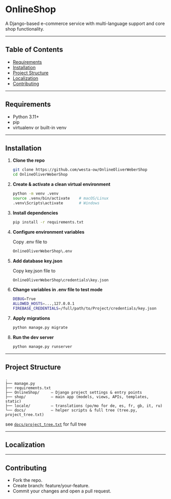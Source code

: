 # OnlineShop

A Django-based e-commerce service with multi-language support and core shop functionality.

---

## Table of Contents

- [Requirements](#requirements)  
- [Installation](#installation)  
- [Project Structure](#project-structure)  
- [Localization](#localization)  
- [Contributing](#contributing)  

[//]: # (- [License]&#40;#license&#41;  )

---

## Requirements

- Python 3.11+  
- pip  
- virtualenv or built-in venv  

---

## Installation

1. **Clone the repo**  
   ```bash
   git clone https://github.com/westa-ow/OnlineOliverWeberShop
   cd OnlineOliverWeberShop
   
2. **Create & activate a clean virtual environment**
    ```bash
    python -m venv .venv
    source .venv/bin/activate    # macOS/Linux
    .venv\Scripts\activate       # Windows

3. **Install dependencies**
    ```bash
    pip install -r requirements.txt

4. **Configure environment variables**

    Copy .env file to 
    ```bash
    OnlineOliverWeberShop\.env

5. **Add database key.json**

    Copy key.json file to 
    ```bash
    OnlineOliverWeberShop\credentials\key.json

6. **Change variables in .env file to test mode**
    ```bash
    DEBUG=True
    ALLOWED_HOSTS=...,127.0.0.1
    FIREBASE_CREDENTIALS=/full/path/to/Project/credentials/key.json

7. **Apply migrations**
    ```bash
    python manage.py migrate

8. **Run the dev server**
    ```bash
    python manage.py runserver
   
---

## Project Structure
```text
.
├── manage.py
├── requirements.txt
├── OnlineShop/     — Django project settings & entry points
├── shop/           — main app (models, views, APIs, templates, static)
├── locale/         — translations (po/mo for de, es, fr, gb, it, ru)
└── docs/           — helper scripts & full tree (tree.py, project_tree.txt)
```

see [`docs/project_tree.txt`](docs/project_tree.txt) for full tree

---

## Localization


---

## Contributing

- Fork the repo.
- Create branch: feature/your-feature.
- Commit your changes and open a pull request.

